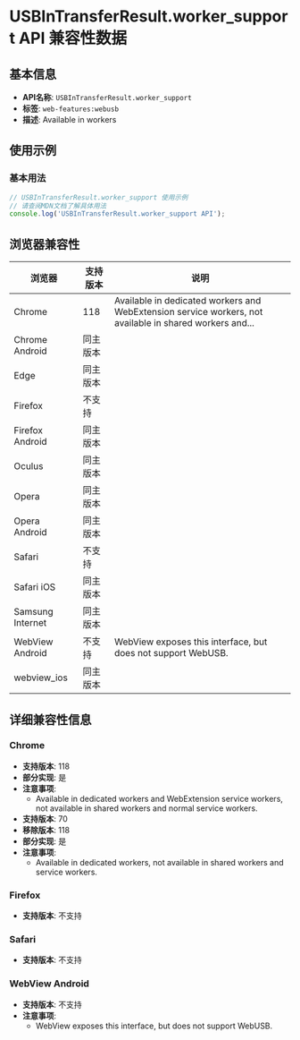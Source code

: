# USBInTransferResult.worker_support API 兼容性数据

## 基本信息

- **API名称**: `USBInTransferResult.worker_support`
- **标签**: `web-features:webusb`
- **描述**: Available in workers

## 使用示例

### 基本用法

```javascript
// USBInTransferResult.worker_support 使用示例
// 请查阅MDN文档了解具体用法
console.log('USBInTransferResult.worker_support API');
```

## 浏览器兼容性

| 浏览器 | 支持版本 | 说明 |
|--------|----------|------|
| Chrome | 118 | Available in dedicated workers and WebExtension service workers, not available in shared workers and... |
| Chrome Android | 同主版本 |  |
| Edge | 同主版本 |  |
| Firefox | 不支持 |  |
| Firefox Android | 同主版本 |  |
| Oculus | 同主版本 |  |
| Opera | 同主版本 |  |
| Opera Android | 同主版本 |  |
| Safari | 不支持 |  |
| Safari iOS | 同主版本 |  |
| Samsung Internet | 同主版本 |  |
| WebView Android | 不支持 | WebView exposes this interface, but does not support WebUSB. |
| webview_ios | 同主版本 |  |

## 详细兼容性信息

### Chrome

- **支持版本**: 118
- **部分实现**: 是
- **注意事项**:
  - Available in dedicated workers and WebExtension service workers, not available in shared workers and normal service workers.
- **支持版本**: 70
- **移除版本**: 118
- **部分实现**: 是
- **注意事项**:
  - Available in dedicated workers, not available in shared workers and service workers.

### Firefox

- **支持版本**: 不支持

### Safari

- **支持版本**: 不支持

### WebView Android

- **支持版本**: 不支持
- **注意事项**:
  - WebView exposes this interface, but does not support WebUSB.

